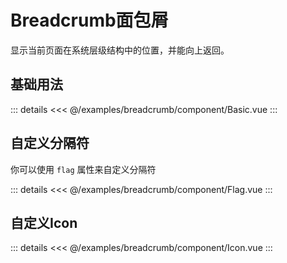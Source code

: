 

<script setup>
import Basic from './component/Basic.vue'
import Flag from './component/Flag.vue'
import Icon from './component/Icon.vue'
</script>

# Breadcrumb面包屑

显示当前页面在系统层级结构中的位置，并能向上返回。

## 基础用法
<Demo>
<Basic/>

::: details
<<< @/examples/breadcrumb/component/Basic.vue
:::
</Demo>

## 自定义分隔符

你可以使用 `flag` 属性来自定义分隔符
<Demo>
<Flag/>

::: details
<<< @/examples/breadcrumb/component/Flag.vue
:::
</Demo>

## 自定义Icon
<Demo>
<Icon/>

::: details
<<< @/examples/breadcrumb/component/Icon.vue
:::
</Demo>
